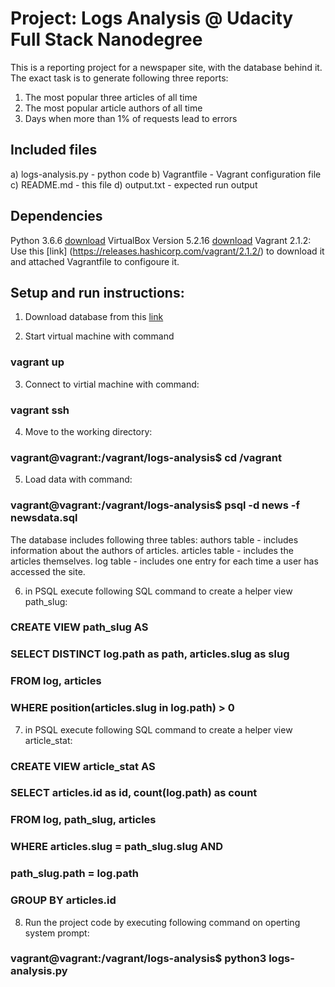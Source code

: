 # Project: Logs Analysis @ Udacity Full Stack Nanodegree

This is a reporting project for a newspaper site, with the database behind it. The exact task is to generate following three reports:

1. The most popular three articles of all time
2. The most popular article authors of all time
3. Days when more than 1% of requests lead to errors

## Included files
a) logs-analysis.py - python code
b) Vagrantfile - Vagrant configuration file
c) README.md - this file
d) output.txt - expected run output

## Dependencies
Python 3.6.6 [download](https://www.python.org/downloads/release/python-366/)
VirtualBox Version 5.2.16 [download](https://download.virtualbox.org/virtualbox/5.2.16/)
Vagrant 2.1.2: Use this [link] (https://releases.hashicorp.com/vagrant/2.1.2/) to download it and attached Vagrantfile to configoure it.

## Setup and run instructions:

1. Download database from this [link](https://d17h27t6h515a5.cloudfront.net/topher/2016/August/57b5f748_newsdata/newsdata.zip)

2. Start virtual machine with command
### vagrant up

3. Connect to virtial machine with command:
### vagrant ssh

4. Move to the working directory:
### vagrant@vagrant:/vagrant/logs-analysis$ cd /vagrant

5. Load data with command:
### vagrant@vagrant:/vagrant/logs-analysis$ psql -d news -f newsdata.sql
The database includes following three tables:
authors table - includes information about the authors of articles.
articles table - includes the articles themselves.
log table - includes one entry for each time a user has accessed the site.

6. in PSQL execute following SQL command to create a helper view path_slug:
### CREATE VIEW path_slug AS	
### SELECT DISTINCT log.path as path, articles.slug as slug 
### FROM log, articles
### WHERE position(articles.slug in log.path) > 0

7. in PSQL execute following SQL command to create a helper view article_stat:
### CREATE VIEW article_stat AS
### SELECT articles.id as id, count(log.path) as count
### FROM log, path_slug, articles
### WHERE articles.slug = path_slug.slug AND
### path_slug.path = log.path
### GROUP BY articles.id

8. Run the project code by executing following command on operting system prompt:
### vagrant@vagrant:/vagrant/logs-analysis$ python3 logs-analysis.py
